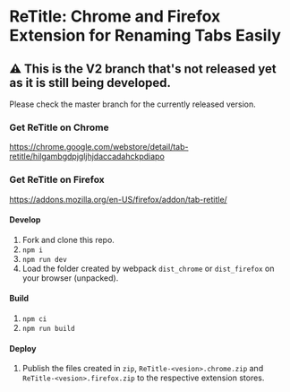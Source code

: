 # ReTitle: Chrome and Firefox Extension for Renaming Tabs Easily

## ⚠️ This is the V2 branch that's not released yet as it is still being developed.

Please check the master branch for the currently released version.

### Get ReTitle on Chrome

https://chrome.google.com/webstore/detail/tab-retitle/hilgambgdpjgljhjdaccadahckpdiapo

### Get ReTitle on Firefox

https://addons.mozilla.org/en-US/firefox/addon/tab-retitle/

#### Develop

1. Fork and clone this repo.
1. `npm i`
1. `npm run dev`
1. Load the folder created by webpack `dist_chrome` or `dist_firefox` on your browser (unpacked).

#### Build

1. `npm ci`
1. `npm run build`

#### Deploy

1. Publish the files created in `zip`, `ReTitle-<vesion>.chrome.zip` and `ReTitle-<vesion>.firefox.zip` to the respective extension stores.
